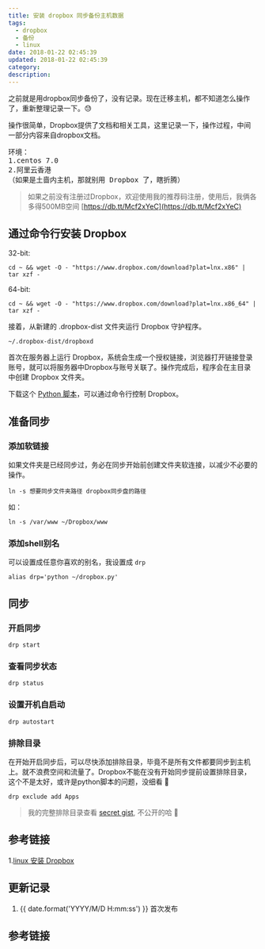 ```yaml
---
title: 安装 dropbox 同步备份主机数据
tags:
  - dropbox
  - 备份
  - linux
date: 2018-01-22 02:45:39
updated: 2018-01-22 02:45:39
category:
description:
---
```


之前就是用dropbox同步备份了，没有记录。现在迁移主机，都不知道怎么操作了，重新整理记录一下。😓

<!-- more -->

操作很简单，Dropbox提供了文档和相关工具，这里记录一下，操作过程，中间一部分内容来自dropbox文档。

<pre>
环境：
1.centos 7.0
2.阿里云香港
（如果是土啬内主机，那就别用 Dropbox 了，瞎折腾）
</pre>

> 如果之前没有注册过Dropbox，欢迎使用我的推荐码注册，使用后，我俩各多得500MB空间  [https://db.tt/Mcf2xYeC](https://db.tt/Mcf2xYeC)

## 通过命令行安装 Dropbox

32-bit:

```
cd ~ && wget -O - "https://www.dropbox.com/download?plat=lnx.x86" | tar xzf -
```

64-bit:

```
cd ~ && wget -O - "https://www.dropbox.com/download?plat=lnx.x86_64" | tar xzf -
```

接着，从新建的 .dropbox-dist 文件夹运行 Dropbox 守护程序。

```
~/.dropbox-dist/dropboxd
```

首次在服务器上运行 Dropbox，系统会生成一个授权链接，浏览器打开链接登录账号，就可以将服务器中Dropbox与账号关联了。操作完成后，程序会在主目录中创建 Dropbox 文件夹。

下载这个 [Python 脚本](https://www.dropbox.com/download?dl=packages/dropbox.py)，可以通过命令行控制 Dropbox。

## 准备同步

### 添加软链接

如果文件夹是已经同步过，务必在同步开始前创建文件夹软连接，以减少不必要的操作。

```
ln -s 想要同步文件夹路径 dropbox同步盘的路径
```

如：

```
ln -s /var/www ~/Dropbox/www
```

### 添加shell别名

可以设置成任意你喜欢的别名，我设置成 `drp`

```
alias drp='python ~/dropbox.py'
```

## 同步

### 开启同步

```
drp start
```

### 查看同步状态

```
drp status
```

### 设置开机自启动

```
drp autostart
```

### 排除目录

在开始开启同步后，可以尽快添加排除目录，毕竟不是所有文件都要同步到主机上。就不浪费空间和流量了。Dropbox不能在没有开始同步提前设置排除目录，这个不是太好，或许是python脚本的问题，没细看 🙂

```
drp exclude add Apps
```

> 我的完整排除目录查看 [secret gist](https://gist.github.com/ryanlid/secret), 不公开的哈 🙂

## 参考链接

1.[linux 安装 Dropbox](https://www.dropbox.com/zh_CN/install-linux)

## 更新记录

1. {{ date.format('YYYY/M/D H:mm:ss') }} 首次发布

## 参考链接
